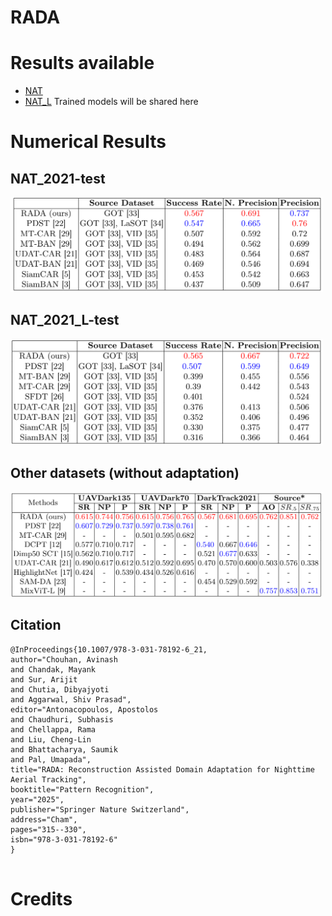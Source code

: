 # RADA

# Results available
- [NAT](https://github.com/chouhan-avinash/RADA/blob/main/results/NAT.zip)
- [NAT_L](https://github.com/chouhan-avinash/RADA/blob/main/results/NAT_L.zip)
Trained models will be shared here 

# Numerical Results
## NAT_2021-test
<img src="table/tab1.png" width="500"/>

## NAT_2021_L-test
<img src="table/tab2.png" width="500"/>

## Other datasets (without adaptation)
<img src="table/tab3.png" width="500"/>




## Citation

```
@InProceedings{10.1007/978-3-031-78192-6_21,
author="Chouhan, Avinash
and Chandak, Mayank
and Sur, Arijit
and Chutia, Dibyajyoti
and Aggarwal, Shiv Prasad",
editor="Antonacopoulos, Apostolos
and Chaudhuri, Subhasis
and Chellappa, Rama
and Liu, Cheng-Lin
and Bhattacharya, Saumik
and Pal, Umapada",
title="RADA: Reconstruction Assisted Domain Adaptation for Nighttime Aerial Tracking",
booktitle="Pattern Recognition",
year="2025",
publisher="Springer Nature Switzerland",
address="Cham",
pages="315--330",
isbn="978-3-031-78192-6"
}


```
# Credits
